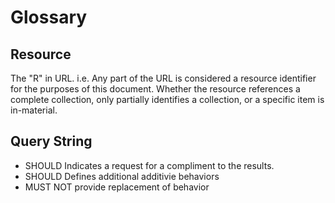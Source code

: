 # Glossary

## Resource
The "R" in URL. i.e. Any part of the URL is considered a resource identifier for the purposes of this document. Whether the resource references a complete collection, only partially identifies a collection, or a specific item is in-material. 

## Query String
* SHOULD Indicates a request for a compliment to the results. 
* SHOULD Defines additional additivie behaviors
* MUST NOT provide replacement of behavior

